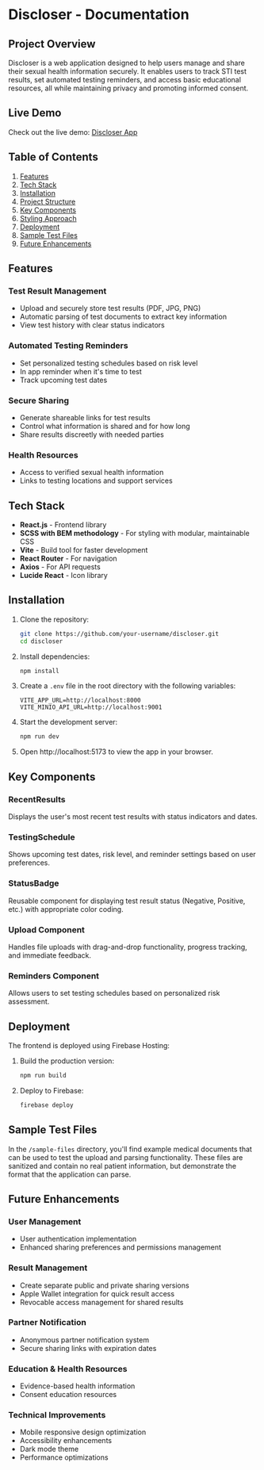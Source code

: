 # Discloser - Documentation

## Project Overview

Discloser is a web application designed to help users manage and share their sexual health information securely. It enables users to track STI test results, set automated testing reminders, and access basic educational resources, all while maintaining privacy and promoting informed consent.

## Live Demo

Check out the live demo: [Discloser App](https://discloser-1f219.web.app/)

## Table of Contents

1. [Features](#features)
2. [Tech Stack](#tech-stack)
3. [Installation](#installation)
4. [Project Structure](#project-structure)
5. [Key Components](#key-components)
6. [Styling Approach](#styling-approach)
7. [Deployment](#deployment)
8. [Sample Test Files](#sample-test-files)
9. [Future Enhancements](#future-enhancements)

## Features

### Test Result Management

- Upload and securely store test results (PDF, JPG, PNG)
- Automatic parsing of test documents to extract key information
- View test history with clear status indicators

### Automated Testing Reminders

- Set personalized testing schedules based on risk level
- In app reminder when it's time to test
- Track upcoming test dates

### Secure Sharing

- Generate shareable links for test results
- Control what information is shared and for how long
- Share results discreetly with needed parties

### Health Resources

- Access to verified sexual health information
- Links to testing locations and support services

## Tech Stack

- **React.js** - Frontend library
- **SCSS with BEM methodology** - For styling with modular, maintainable CSS
- **Vite** - Build tool for faster development
- **React Router** - For navigation
- **Axios** - For API requests
- **Lucide React** - Icon library

## Installation

1. Clone the repository:

   ```bash
   git clone https://github.com/your-username/discloser.git
   cd discloser
   ```

2. Install dependencies:

   ```bash
   npm install
   ```

3. Create a `.env` file in the root directory with the following variables:

   ```
   VITE_APP_URL=http://localhost:8000
   VITE_MINIO_API_URL=http://localhost:9001
   ```

4. Start the development server:

   ```bash
   npm run dev
   ```

5. Open http://localhost:5173 to view the app in your browser.

## Key Components

### RecentResults

Displays the user's most recent test results with status indicators and dates.

### TestingSchedule

Shows upcoming test dates, risk level, and reminder settings based on user preferences.

### StatusBadge

Reusable component for displaying test result status (Negative, Positive, etc.) with appropriate color coding.

### Upload Component

Handles file uploads with drag-and-drop functionality, progress tracking, and immediate feedback.

### Reminders Component

Allows users to set testing schedules based on personalized risk assessment.

## Deployment

The frontend is deployed using Firebase Hosting:

1. Build the production version:

   ```bash
   npm run build
   ```

2. Deploy to Firebase:
   ```bash
   firebase deploy
   ```

## Sample Test Files

In the `/sample-files` directory, you'll find example medical documents that can be used to test the upload and parsing functionality. These files are sanitized and contain no real patient information, but demonstrate the format that the application can parse.

## Future Enhancements

### User Management

- User authentication implementation
- Enhanced sharing preferences and permissions management

### Result Management

- Create separate public and private sharing versions
- Apple Wallet integration for quick result access
- Revocable access management for shared results

### Partner Notification

- Anonymous partner notification system
- Secure sharing links with expiration dates

### Education & Health Resources

- Evidence-based health information
- Consent education resources

### Technical Improvements

- Mobile responsive design optimization
- Accessibility enhancements
- Dark mode theme
- Performance optimizations
